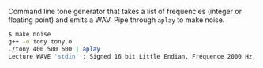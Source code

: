 Command line tone generator that takes a list of frequencies (integer or
floating point) and emits a WAV. Pipe through ```aplay``` to make noise.

```bash
$ make noise
g++ -o tony tony.o
./tony 400 500 600 | aplay
Lecture WAVE 'stdin' : Signed 16 bit Little Endian, Fréquence 2000 Hz, Mono
```
